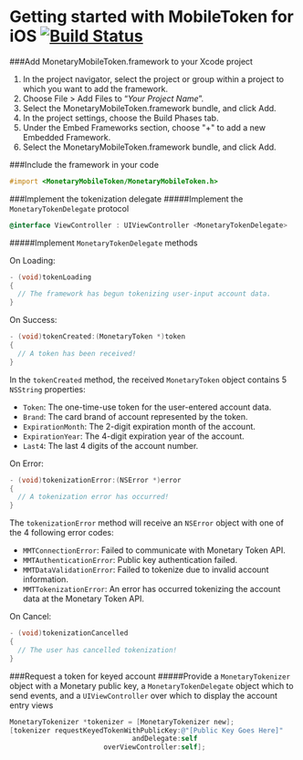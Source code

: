 # Getting started with MobileToken for iOS [![Build Status](https://travis-ci.org/Mntry/MobileToken-iOS.svg?branch=master)](https://travis-ci.org/Mntry/MobileToken-iOS)

###Add MonetaryMobileToken.framework to your Xcode project
1. In the project navigator, select the project or group within a project to which you want to add the framework.
2. Choose File > Add Files to “*Your Project Name*”.
3. Select the MonetaryMobileToken.framework bundle, and click Add.
4. In the project settings, choose the Build Phases tab.
5. Under the Embed Frameworks section, choose "+" to add a new Embedded Framework.
6. Select the MonetaryMobileToken.framework bundle, and click Add.

###Include the framework in your code
```objective-c
#import <MonetaryMobileToken/MonetaryMobileToken.h>
```

###Implement the tokenization delegate
#####Implement the `MonetaryTokenDelegate` protocol
```objective-c
@interface ViewController : UIViewController <MonetaryTokenDelegate>
```
#####Implement `MonetaryTokenDelegate` methods

On Loading:
```objective-c
- (void)tokenLoading
{
  // The framework has begun tokenizing user-input account data.
}
```

On Success:
```objective-c
- (void)tokenCreated:(MonetaryToken *)token
{
  // A token has been received!
}
```

In the `tokenCreated` method, the received `MonetaryToken` object contains 5 `NSString` properties:  
* `Token`: The one-time-use token for the user-entered account data.
* `Brand`: The card brand of account represented by the token.
* `ExpirationMonth`: The 2-digit expiration month of the account.
* `ExpirationYear`: The 4-digit expiration year of the account.
* `Last4`: The last 4 digits of the account number.

On Error:
```objective-c
- (void)tokenizationError:(NSError *)error
{
  // A tokenization error has occurred!
}
```
The `tokenizationError` method will receive an `NSError` object with one of the 4 following error codes:
* `MMTConnectionError`: Failed to communicate with Monetary Token API.
* `MMTAuthenticationError`: Public key authentication failed.
* `MMTDataValidationError`: Failed to tokenize due to invalid account information.
* `MMTTokenizationError`: An error has occurred tokenizing the account data at the Monetary Token API.

On Cancel:
```objective-c
- (void)tokenizationCancelled
{
  // The user has cancelled tokenization!
}
```

###Request a token for keyed account
#####Provide a `MonetaryTokenizer` object with a Monetary public key, a `MonetaryTokenDelegate` object which to send events, and a `UIViewController` over which to display the account entry views
```objective-c
MonetaryTokenizer *tokenizer = [MonetaryTokenizer new];
[tokenizer requestKeyedTokenWithPublicKey:@"[Public Key Goes Here]"
                              andDelegate:self
                       overViewController:self];
```
